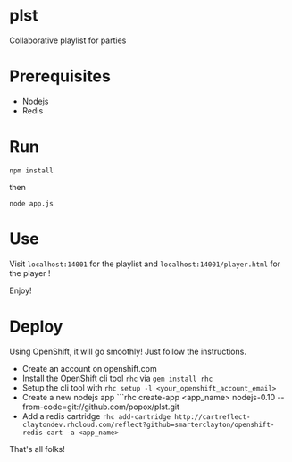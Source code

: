 plst
====

Collaborative playlist for parties

Prerequisites 
==
* Nodejs 
* Redis

Run
==

```
npm install
```

then

```
node app.js
```

Use
==

Visit ```localhost:14001``` for the playlist and ```localhost:14001/player.html``` for the player !

Enjoy!


Deploy
==

Using OpenShift, it will go  smoothly! Just follow the instructions.

- Create an account on openshift.com
- Install the OpenShift cli tool ```rhc``` via ```gem install rhc```
- Setup the cli tool with ```rhc setup -l <your_openshift_account_email>```
- Create a new nodejs app ```rhc create-app <app_name> nodejs-0.10 --from-code=git://github.com/popox/plst.git
- Add a redis cartridge ```rhc add-cartridge http://cartreflect-claytondev.rhcloud.com/reflect?github=smarterclayton/openshift-redis-cart -a <app_name>```

That's all folks!